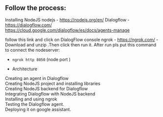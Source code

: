 
## Follow the process:

Installing NodeJS
nodejs - https://nodejs.org/en/
Dialogflow - https://dialogflow.com/
https://cloud.google.com/dialogflow/es/docs/agents-manage

follow this link and click on DialogFlow console
ngrok - https://ngrok.com/    -Download and unzip .Then click then run it.
After run pls put this command to connect the nodeserver:
- `ngrok http 8050` (node port )


- Architecture

Creating an agent in Dialogflow <br>
Creating NodeJS project and installing libraries<br>
Creating NodeJS backend for Dialogflow<br>
Integrating Dialogflow with NodeJS backend<br>
Installing and using ngrok<br>
Testing the Dialogflow agent.<br>
Deploying it on google assistant.<br>